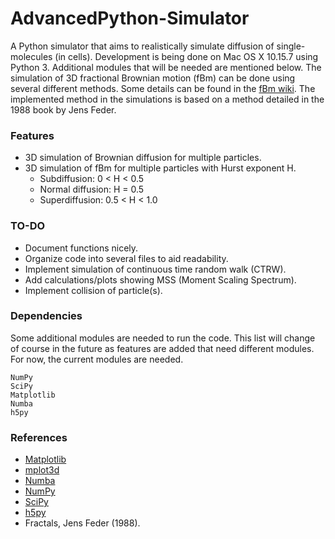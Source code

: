 # AdvancedPython-Simulator
A Python simulator that aims to realistically simulate diffusion of single-molecules (in cells). Development is being done on Mac OS X 10.15.7 using Python 3. 
Additional modules that will be needed are mentioned below. The simulation of 3D fractional Brownian motion (fBm) can be done using several different methods. Some details can be found in the [fBm wiki](https://en.wikipedia.org/wiki/Fractional_Brownian_motion). The implemented method in the simulations is based on a method detailed in the 1988 book by Jens Feder. 

### Features
* 3D simulation of Brownian diffusion for multiple particles. 
* 3D simulation of fBm for multiple particles with Hurst exponent H. 
  * Subdiffusion: 0 < H < 0.5 
  * Normal diffusion: H = 0.5
  * Superdiffusion: 0.5 < H < 1.0 

### TO-DO
* Document functions nicely.
* Organize code into several files to aid readability. 
* Implement simulation of continuous time random walk (CTRW). 
* Add calculations/plots showing MSS (Moment Scaling Spectrum).
* Implement collision of particle(s). 

### Dependencies
Some additional modules are needed to run the code. This list will change of course in the future as features are added that need different modules. 
For now, the current modules are needed. 
```
NumPy
SciPy
Matplotlib
Numba 
h5py
```

### References
* [Matplotlib](https://matplotlib.org/stable/index.html)
* [mplot3d](https://matplotlib.org/stable/tutorials/toolkits/mplot3d.html)
* [Numba](http://numba.pydata.org/numba-doc/latest/user/jit.html)
* [NumPy](https://numpy.org/)
* [SciPy](https://www.scipy.org/)
* [h5py](http://www.h5py.org/)
* Fractals, Jens Feder (1988). 
